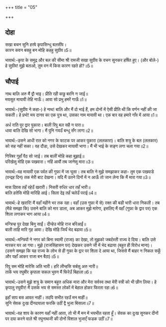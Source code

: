 +++
title = "05"

+++
## दोहा
सखा बचन सुनि हरषे कृपासिन्धु बलसींव।  
कारन कवन बसहु बन मोहि कहहु सुग्रीव॥5॥  

भावार्थ:-कृपा के समुद्र और बल की सीमा श्री रामजी सखा सुग्रीव के वचन सुनकर हर्षित हुए। (और बोले-) हे सुग्रीव! मुझे बताओ, तुम वन में किस कारण रहते हो?॥5॥  




## चौपाई
नाथ बालि अरु मैं द्वौ भाइ। प्रीति रही कछु बरनि न जाई॥  
मयसुत मायावी तेहि नाऊँ। आवा सो प्रभु हमरें गाऊँ॥1॥  

भावार्थ:-(सुग्रीव ने कहा-) हे नाथ! बालि और मैं दो भाई हैं, हम दोनों में ऐसी प्रीति थी कि वर्णन नहीं की जा सकती। हे प्रभो! मय दानव का एक पुत्र था, उसका नाम मायावी था। एक बार वह हमारे गाँव में आया॥1॥  

अर्ध राति पुर द्वार पुकारा। बाली रिपु बल सहै न पारा॥  
धावा बालि देखि सो भागा। मैं पुनि गयउँ बन्धु सँग लागा॥2॥  

भावार्थ:-उसने आधी रात को नगर के फाटक पर आकर पुकारा (ललकारा)। बालि शत्रु के बल (ललकार) को सह नहीं सका। वह दौडा, उसे देखकर मायावी भागा। मैं भी भाई के सङ्ग लगा चला गया॥2॥  

गिरिबर गुहाँ पैठ सो जाई। तब बालीं मोहि कहा बुझाई॥  
परिखेसु मोहि एक पखवारा। नहिं आवौं तब जानेसु मारा॥3॥  

भावार्थ:-वह मायावी एक पर्वत की गुफा में जा घुसा। तब बालि ने मुझे समझाकर कहा- तुम एक पखवाडे (पन्द्रह दिन) तक मेरी बाट देखना। यदि मैं उतने दिनों में न आऊँ तो जान लेना कि मैं मारा गया॥3॥  

मास दिवस तहँ रहेउँ खरारी। निसरी रुधिर धार तहँ भारी॥  
बालि हतेसि मोहि मारिहि आई। सिला देइ तहँ चलेउँ पराई॥4॥  

भावार्थ:-हे खरारि! मैं वहाँ महीने भर तक रहा। वहाँ (उस गुफा में से) रक्त की बडी भारी धारा निकली। तब (मैन्ने समझा कि) उसने बालि को मार डाला, अब आकर मुझे मारेगा, इसलिए मैं वहाँ (गुफा के द्वार पर) एक शिला लगाकर भाग आया॥4॥  

मन्त्रिन्ह पुर देखा बिनु साईं। दीन्हेउ मोहि राज बरिआईं॥  
बाली ताहि मारि गृह आवा। देखि मोहि जियँ भेद बढावा॥5॥  

भावार्थ:-मन्त्रियों ने नगर को बिना स्वामी (राजा) का देखा, तो मुझको जबर्दस्ती राज्य दे दिया। बालि उसे मारकर घर आ गया। मुझे (राजसिंहासन पर) देखकर उसने जी में भेद बढाया (बहुत ही विरोध माना)। (उसने समझा कि यह राज्य के लोभ से ही गुफा के द्वार पर शिला दे आया था, जिससे मैं बाहर न निकल सकूँ और यहाँ आकर राजा बन बैठा)॥5॥  

रिपु सम मोहि मारेसि अति भारी। हरि लीन्हसि सर्बसु अरु नारी॥  
ताकें भय रघुबीर कृपाला सकल भुवन मैं फिरेउँ बिहाला॥6॥  

भावार्थ:-उसने मुझे शत्रु के समान बहुत अधिक मारा और मेरा सर्वस्व तथा मेरी स्त्री को भी छीन लिया। हे कृपालु रघुवीर! मैं उसके भय से समस्त लोकों में बेहाल होकर फिरता रहा॥6॥  

इहाँ साप बस आवत नाहीं। तदपि सभीत रहउँ मन माहीं॥  
सुनि सेवक दुःख दीनदयाला फरकि उठीं द्वै भुजा बिसाला॥7॥  

भावार्थ:-वह शाप के कारण यहाँ नहीं आता, तो भी मैं मन में भयभीत रहता हूँ। सेवक का दुःख सुनकर दीनों पर दया करने वाले श्री रघुनाथजी की दोनों विशाल भुजाएँ फडक उठीं॥7॥  

